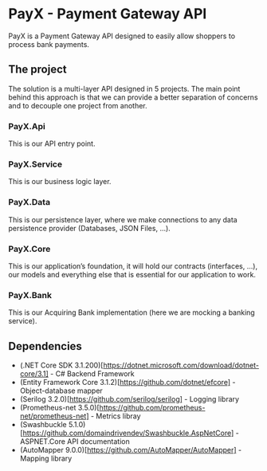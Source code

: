 # PayX - Payment Gateway API

PayX is a Payment Gateway API designed to easily allow shoppers to process bank payments.

## The project

The solution is a multi-layer API designed in 5 projects.
The main point behind this approach is that we can provide a better separation of concerns and to decouple one project from another.

### PayX.Api

This is our API entry point.

### PayX.Service

This is our business logic layer.

### PayX.Data

This is our persistence layer, where we make connections to any data persistence provider (Databases, JSON Files, ...).

### PayX.Core

This is our application’s foundation, it will hold our contracts (interfaces, …), our models and everything else that is essential for our application to work.

### PayX.Bank

This is our Acquiring Bank implementation (here we are mocking a banking service).

## Dependencies

* (.NET Core SDK 3.1.200)[https://dotnet.microsoft.com/download/dotnet-core/3.1] - C# Backend Framework
* (Entity Framework Core 3.1.2)[https://github.com/dotnet/efcore] - Object-database mapper
* (Serilog 3.2.0)[https://github.com/serilog/serilog] - Logging library
* (Prometheus-net 3.5.0)[https://github.com/prometheus-net/prometheus-net] - Metrics libray
* (Swashbuckle 5.1.0)[https://github.com/domaindrivendev/Swashbuckle.AspNetCore] - ASPNET.Core API documentation
* (AutoMapper 9.0.0)[https://github.com/AutoMapper/AutoMapper] - Mapping library